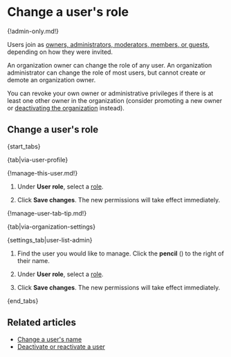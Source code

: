 # Change a user's role

{!admin-only.md!}

Users join as [owners, administrators, moderators, members, or
guests](/help/roles-and-permissions), depending on how they were
invited.

An organization owner can change the role of any user.  An
organization administrator can change the role of most users, but
cannot create or demote an organization owner.

You can revoke your own owner or administrative privileges if
there is at least one other owner in the organization (consider
promoting a new owner or [deactivating the
organization](/help/deactivate-your-organization) instead).

## Change a user's role

{start_tabs}

{tab|via-user-profile}

{!manage-this-user.md!}

1. Under **User role**, select a [role](/help/roles-and-permissions).

1. Click **Save changes**. The new permissions will take effect immediately.

{!manage-user-tab-tip.md!}

{tab|via-organization-settings}

{settings_tab|user-list-admin}

1. Find the user you would like to manage. Click the **pencil**
   (<i class="fa fa-pencil"></i>) to the right of their name.

1. Under **User role**, select a [role](/help/roles-and-permissions).

1. Click **Save changes**. The new permissions will take effect immediately.

{end_tabs}

## Related articles

* [Change a user's name](/help/change-a-users-name)
* [Deactivate or reactivate a user](/help/deactivate-or-reactivate-a-user)
